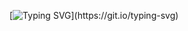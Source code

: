 
[![Typing SVG](https://readme-typing-svg.demolab.com?font=Fira+Code&duration=4000&pause=1000&color=2CF730&width=435&lines=Hi%2C+my+name+is+Kry!;I'm+just+a+coder;And+i'm+trying+to+be+a+developer!!)](https://git.io/typing-svg)




